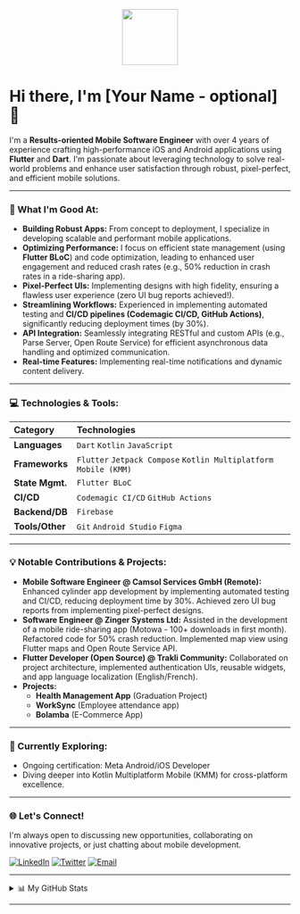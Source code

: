 <div id="header" align="center">
  <img src="https://media.giphy.com/media/M9gbBkN8Yt3jlyJ3Wp/giphy.gif" width="100"/>
</div>

# Hi there, I'm [Your Name - optional] 👋

I'm a **Results-oriented Mobile Software Engineer** with over 4 years of experience crafting high-performance iOS and Android applications using **Flutter** and **Dart**. I'm passionate about leveraging technology to solve real-world problems and enhance user satisfaction through robust, pixel-perfect, and efficient mobile solutions.

---

### 🚀 What I'm Good At:

-   **Building Robust Apps:** From concept to deployment, I specialize in developing scalable and performant mobile applications.
-   **Optimizing Performance:** I focus on efficient state management (using **Flutter BLoC**) and code optimization, leading to enhanced user engagement and reduced crash rates (e.g., 50% reduction in crash rates in a ride-sharing app).
-   **Pixel-Perfect UIs:** Implementing designs with high fidelity, ensuring a flawless user experience (zero UI bug reports achieved!).
-   **Streamlining Workflows:** Experienced in implementing automated testing and **CI/CD pipelines (Codemagic CI/CD, GitHub Actions)**, significantly reducing deployment times (by 30%).
-   **API Integration:** Seamlessly integrating RESTful and custom APIs (e.g., Parse Server, Open Route Service) for efficient asynchronous data handling and optimized communication.
-   **Real-time Features:** Implementing real-time notifications and dynamic content delivery.

---

### 💻 Technologies & Tools:

| Category        | Technologies                                                                          |
| :-------------- | :------------------------------------------------------------------------------------ |
| **Languages** | `Dart` `Kotlin` `JavaScript`                                                          |
| **Frameworks** | `Flutter` `Jetpack Compose` `Kotlin Multiplatform Mobile (KMM)`                       |
| **State Mgmt.** | `Flutter BLoC`                                                                        |
| **CI/CD** | `Codemagic CI/CD` `GitHub Actions`                                                    |
| **Backend/DB** | `Firebase`                                                                            |
| **Tools/Other** | `Git` `Android Studio` `Figma`                                                        |

---

### 💡 Notable Contributions & Projects:

-   **Mobile Software Engineer @ Camsol Services GmbH (Remote):** Enhanced cylinder app development by implementing automated testing and CI/CD, reducing deployment time by 30%. Achieved zero UI bug reports from implementing pixel-perfect designs.
-   **Software Engineer @ Zinger Systems Ltd:** Assisted in the development of a mobile ride-sharing app (Motowa - 100+ downloads in first month). Refactored code for 50% crash reduction. Implemented map view using Flutter maps and Open Route Service API.
-   **Flutter Developer (Open Source) @ Trakli Community:** Collaborated on project architecture, implemented authentication UIs, reusable widgets, and app language localization (English/French).
-   **Projects:**
    * **Health Management App** (Graduation Project)
    * **WorkSync** (Employee attendance app)
    * **Bolamba** (E-Commerce App)

---

### 🌱 Currently Exploring:

-   Ongoing certification: Meta Android/iOS Developer
-   Diving deeper into Kotlin Multiplatform Mobile (KMM) for cross-platform excellence.

---

### 🌐 Let's Connect!

I'm always open to discussing new opportunities, collaborating on innovative projects, or just chatting about mobile development.

[![LinkedIn](https://img.shields.io/badge/LinkedIn-0077B5?style=for-the-badge&logo=linkedin&logoColor=white)](YOUR_LINKEDIN_URL)
[![Twitter](https://img.shields.io/badge/Twitter-1DA1F2?style=for-the-badge&logo=twitter&logoColor=white)](YOUR_TWITTER_URL) [![Email](https://img.shields.io/badge/Email-D14836?style=for-the-badge&logo=gmail&logoColor=white)](mailto:your.email@example.com)

---

<details>
  <summary>📊 My GitHub Stats</summary>
  <p align="center">
    <img src="https://github-readme-stats.vercel.app/api?username=YOUR_GITHUB_USERNAME&show_icons=true&theme=dracula&count_private=true&hide_title=true&hide_border=true&include_all_commits=true" alt="Your GitHub Stats" />
    <br/>
    <img src="https://github-readme-streak-stats.herokuapp.com/?user=YOUR_GITHUB_USERNAME&theme=dracula&hide_border=true" alt="GitHub Streak" />
    <br/>
    <img src="https://github-readme-stats.vercel.app/api/top-langs/?username=YOUR_GITHUB_USERNAME&layout=compact&theme=dracula&hide_title=true&hide_border=true" alt="Top Languages" />
  </p>
</details>

---
